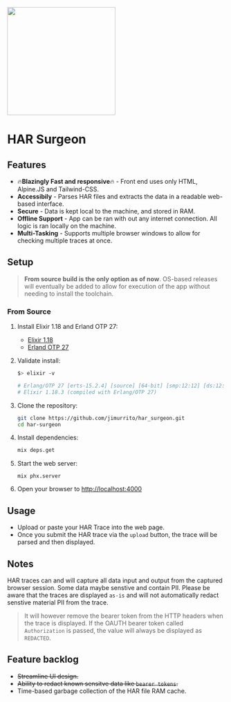 <img src="https://github.com/jimurrito/har_surgeon/blob/master/priv/static/images/har_surgeon_logo_op.PNG" style="height:250px; width:auto;">

# HAR Surgeon

## Features

- 🔥**Blazingly Fast and responsive**🔥 - Front end uses only HTML, Alpine.JS and Tailwind-CSS.
- **Accessibily** - Parses HAR files and extracts the data in a readable web-based interface.
- **Secure** - Data is kept local to the machine, and stored in RAM.
- **Offline Support** - App can be ran with out any internet connection. All logic is ran locally on the machine.
- **Multi-Tasking** - Supports multiple browser windows to allow for checking multiple traces at once.

## Setup

> **From source build is the only option as of now**. OS-based releases will eventually be added to allow for execution of the app without needing to install the toolchain.

### From Source

1. Install Elixir 1.18 and Erland OTP 27:

    - [Elixir 1.18](https://elixir-lang.org/install.html)
    - [Erland OTP 27](https://www.erlang.org/downloads/27)

2. Validate install:
    ```bash
    $> elixir -v

    # Erlang/OTP 27 [erts-15.2.4] [source] [64-bit] [smp:12:12] [ds:12:12:10] [async-threads:1] [jit:ns]
    # Elixir 1.18.3 (compiled with Erlang/OTP 27)
    ```

3. Clone the repository:
    ```bash
    git clone https://github.com/jimurrito/har_surgeon.git
    cd har-surgeon
    ```

4. Install dependencies:
    ``` bash
    mix deps.get
    ```

5. Start the web server:
   ```
   mix phx.server
   ```

6. Open your browser to [http://localhost:4000](http://localhost:4000)

## Usage

- Upload or paste your HAR Trace into the web page.
- Once you submit the HAR trace via the `upload` button, the trace will be parsed and then displayed.


## Notes
HAR traces can and will capture all data input and output from the captured browser session. Some data maybe senstive and contain PII. Please be aware that the traces are displayed `as-is` and will not automatically redact senstive material PII from the trace.

> It will however remove the bearer token from the HTTP headers when the trace is displayed. If the OAUTH bearer token called `Authorization` is passed, the value will always be displayed as `REDACTED`.


## Feature backlog
- ~~Streamline UI design.~~
- ~~Ability to redact known sensitve data like `bearer tokens`.~~
- Time-based garbage collection of the HAR file RAM cache.
